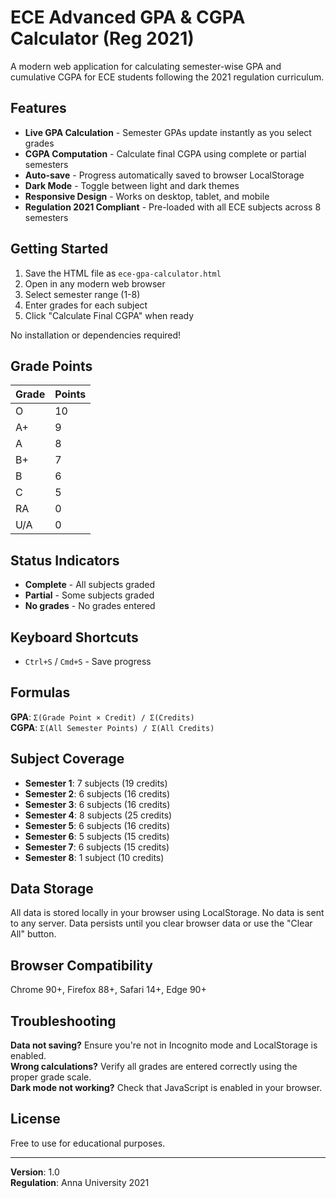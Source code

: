 # ECE Advanced GPA & CGPA Calculator (Reg 2021)

A modern web application for calculating semester-wise GPA and cumulative CGPA for ECE students following the 2021 regulation curriculum.

## Features

- **Live GPA Calculation** - Semester GPAs update instantly as you select grades
- **CGPA Computation** - Calculate final CGPA using complete or partial semesters
- **Auto-save** - Progress automatically saved to browser LocalStorage
- **Dark Mode** - Toggle between light and dark themes
- **Responsive Design** - Works on desktop, tablet, and mobile
- **Regulation 2021 Compliant** - Pre-loaded with all ECE subjects across 8 semesters

## Getting Started

1. Save the HTML file as `ece-gpa-calculator.html`
2. Open in any modern web browser
3. Select semester range (1-8)
4. Enter grades for each subject
5. Click "Calculate Final CGPA" when ready

No installation or dependencies required!

## Grade Points

| Grade | Points |
|-------|--------|
| O     | 10     |
| A+    | 9      |
| A     | 8      |
| B+    | 7      |
| B     | 6      |
| C     | 5      |
| RA    | 0      |
| U/A   | 0      |

## Status Indicators

- **Complete** - All subjects graded
- **Partial** - Some subjects graded
- **No grades** - No grades entered

## Keyboard Shortcuts

- `Ctrl+S` / `Cmd+S` - Save progress

## Formulas

**GPA**: `Σ(Grade Point × Credit) / Σ(Credits)`  
**CGPA**: `Σ(All Semester Points) / Σ(All Credits)`

## Subject Coverage

- **Semester 1**: 7 subjects (19 credits)
- **Semester 2**: 6 subjects (16 credits)
- **Semester 3**: 6 subjects (16 credits)
- **Semester 4**: 8 subjects (25 credits)
- **Semester 5**: 6 subjects (16 credits)
- **Semester 6**: 5 subjects (15 credits)
- **Semester 7**: 6 subjects (15 credits)
- **Semester 8**: 1 subject (10 credits)

## Data Storage

All data is stored locally in your browser using LocalStorage. No data is sent to any server. Data persists until you clear browser data or use the "Clear All" button.

## Browser Compatibility

Chrome 90+, Firefox 88+, Safari 14+, Edge 90+

## Troubleshooting

**Data not saving?** Ensure you're not in Incognito mode and LocalStorage is enabled.  
**Wrong calculations?** Verify all grades are entered correctly using the proper grade scale.  
**Dark mode not working?** Check that JavaScript is enabled in your browser.

## License

Free to use for educational purposes.

---

**Version**: 1.0  
**Regulation**: Anna University 2021